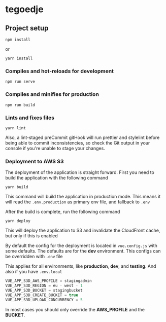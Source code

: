 # tegoedje

## Project setup

`npm install`

or

`yarn install`

### Compiles and hot-reloads for development

`npm run serve`

### Compiles and minifies for production

`npm run build`

### Lints and fixes files

`yarn lint`

Also, a lint-staged preCommit gitHook will run prettier and stylelint before
being able to commit inconsistencies, so check the Git output in your console
if you're unable to stage your changes.

### Deployment to AWS S3

The deployment of the application is straight forward.
First you need to build the application with the following command

`yarn build`

This command will build the application in production mode.
This means it will read the `.env.production` as primary env file, and fallback to `.env`

After the build is complete, run the following command

`yarn deploy`

This will deploy the application to S3 and invalidate the CloudFront cache, but only
if this is enabled

By default the config for the deployment is located in `vue.config.js` with some defaults.
The defaults are for the **dev** environment. This configs can be overridden with `.env` file

This applies for all environments, like **production**, **dev**, and **testing**.
And also if you have `.env.local`

```javascript
VUE_APP_S3D_AWS_PROFILE = stagingadmin
VUE_APP_S3D_REGION = eu - west - 1
VUE_APP_S3D_BUCKET = stagingbucket
VUE_APP_S3D_CREATE_BUCKET = true
VUE_APP_S3D_UPLOAD_CONCURRENCY = 5
```

In most cases you should only override the **AWS_PROFILE** and the **BUCKET**.
